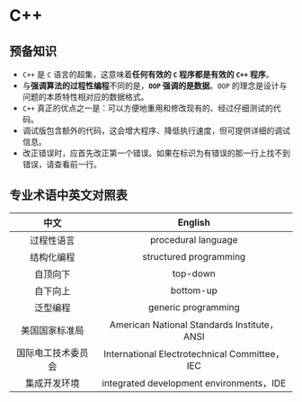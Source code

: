 # C++

## 预备知识

- `C++` 是 `C` 语言的超集，这意味着**任何有效的 `C` 程序都是有效的 `C++` 程序**。
- 与**强调算法的过程性编程**不同的是，**`OOP` 强调的是数据**。`OOP` 的理念是设计与问题的本质特性相对应的数据格式。
- `C++` 真正的优点之一是：可以方便地重用和修改现有的、经过仔细测试的代码。
- 调试版包含额外的代码，这会增大程序、降低执行速度，但可提供详细的调试信息。
- 改正错误时，应首先改正第一个错误。如果在标识为有错误的那一行上找不到错误，请查看前一行。

## 专业术语中英文对照表

|        中文        |                    English                    |
| :----------------: | :-------------------------------------------: |
|     过程性语言     |              procedural language              |
|     结构化编程     |            structured programming             |
|      自顶向下      |                   top-down                    |
|      自下向上      |                   bottom-up                   |
|      泛型编程      |              generic programming              |
|   美国国家标准局   |  American National Standards Institute，ANSI  |
| 国际电工技术委员会 | International Electrotechnical Committee，IEC |
|    集成开发环境    |   integrated development environments，IDE    |

